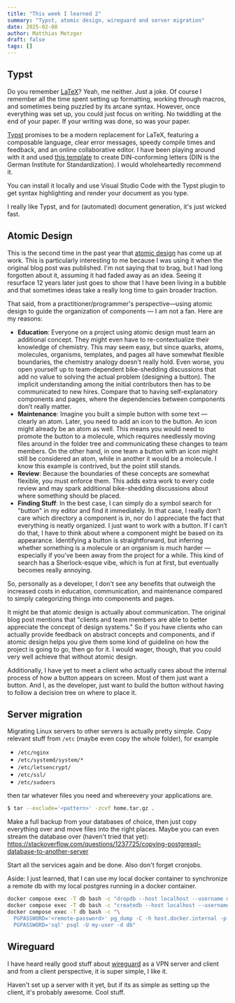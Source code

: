 ```yaml
---
title: "This week I learned 2"
summary: "Typst, atomic design, wireguard and server migration"
date: 2025-02-08
author: Matthias Metzger
draft: false
tags: []
---
```



## Typst

Do you remember [LaTeX][latex]? Yeah, me neither. Just a joke. Of
course I remember all the time spent setting up formatting, working
through macros, and sometimes being puzzled by its arcane
syntax. However, once everything was set up, you could just focus on
writing. No twiddling at the end of your paper. If your writing was
done, so was your paper.

[Typst][typst] promises to be a modern replacement for LaTeX,
featuring a composable language, clear error messages, speedy compile
times and feedback, and an online collaborative editor. I have been
playing around with it and used [this template][brief] to create
DIN-conforming letters (DIN is the German Institute for
Standardization). I would wholeheartedly recommend it.

You can install it locally and use Visual Studio Code with the Typst
plugin to get syntax highlighting and render your document as you
type.

I really like Typst, and for (automated) document generation, it's
just wicked fast.


## Atomic Design

This is the second time in the past year that [atomic design][atomic]
has come up at work. This is particularly interesting to me because I
was using it when the original blog post was published. I'm not saying
that to brag, but I had long forgotten about it, assuming it had faded
away as an idea. Seeing it resurface 12 years later just goes to show
that I have been living in a bubble and that sometimes ideas take a
really long time to gain broader traction.

That said, from a practitioner/programmer's perspective—using atomic
design to guide the organization of components — I am not a fan. Here
are my reasons:

- **Education**: Everyone on a project using atomic design must learn
  an additional concept. They might even have to re-contextualize
  their knowledge of chemistry. This may seem easy, but since quarks,
  atoms, molecules, organisms, templates, and pages all have somewhat
  flexible boundaries, the chemistry analogy doesn't really hold. Even
  worse, you open yourself up to team-dependent bike-shedding
  discussions that add no value to solving the actual problem
  (designing a button). The implicit understanding among the initial
  contributors then has to be communicated to new hires. Compare that
  to having self-explanatory components and pages, where the
  dependencies between components don’t really matter.
- **Maintenance**: Imagine you built a simple button with some text —
  clearly an atom. Later, you need to add an icon to the button. An
  icon might already be an atom as well. This means you would need to
  promote the button to a molecule, which requires needlessly moving
  files around in the folder tree and communicating these changes to
  team members. On the other hand, in one team a button with an icon
  might still be considered an atom, while in another it would be a
  molecule. I know this example is contrived, but the point still
  stands.
- **Review**: Because the boundaries of these concepts are somewhat
  flexible, you must enforce them. This adds extra work to every code
  review and may spark additional bike-shedding discussions about
  where something should be placed.
- **Finding Stuff**: In the best case, I can simply do a symbol search
  for "button" in my editor and find it immediately. In that case, I
  really don’t care which directory a component is in, nor do I
  appreciate the fact that everything is neatly organized. I just want
  to work with a button. If I can’t do that, I have to think about
  where a component might be based on its appearance. Identifying a
  button is straightforward, but inferring whether something is a
  molecule or an organism is much harder — especially if you've been
  away from the project for a while. This kind of search has a
  Sherlock-esque vibe, which is fun at first, but eventually becomes
  really annoying.

So, personally as a developer, I don't see any benefits that outweigh
the increased costs in education, communication, and maintenance
compared to simply categorizing things into components and pages.

It might be that atomic design is actually about communication. The
original blog post mentions that "clients and team members are able to
better appreciate the concept of design systems." So if you have
clients who can actually provide feedback on abstract concepts and
components, and if atomic design helps you give them some kind of
guideline on how the project is going to go, then go for it. I would
wager, though, that you could very well achieve that without atomic
design.

Additionally, I have yet to meet a client who actually cares about the
internal process of how a button appears on screen. Most of them just
want a button. And I, as the developer, just want to build the button
without having to follow a decision tree on where to place it.


## Server migration

Migrating Linux servers to other servers is actually pretty
simple. Copy relevant stuff from `/etc` (maybe even copy the whole
folder), for example

- `/etc/nginx`
- `/etc/systemd/system/*`
- `/etc/letsencrypt/`
- `/etc/ssl/`
- `/etc/sudoers`

then tar whatever files you need and whereevery your applications are.

```sh
$ tar --exclude='<pattern>' -zcvf home.tar.gz .
```

Make a full backup from your databases of choice, then just copy
everything over and move files into the right places. Maybe you can
even stream the database over (haven't tried that yet):
https://stackoverflow.com/questions/1237725/copying-postgresql-database-to-another-server

Start all the services again and be done. Also don't forget cronjobs.

Aside: I just learned, that I can use my local docker container to
synchronize a remote db with my local postgres running in a docker
container.

```sh
docker compose exec -T db bash -c "dropdb --host localhost --username my-user db"
docker compose exec -T db bash -c "createdb --host localhost --username my-user db"
docker compose exec -T db bash -c "\
  PGPASSWORD='<remote-password>' pg_dump -C -h host.docker.internal -p 5433 -U my-remote-user db | \
  PGPASSWORD='sql' psql -U my-user -d db"
```


## Wireguard

I have heard really good stuff about [wireguard][wireguard] as a VPN
server and client and from a client perspective, it is super simple, I
like it.

Haven't set up a server with it yet, but if its as simple as setting
up the client, it's probably awesome. Cool stuff.


[typst]: https://typst.app/
[latex]: https://www.latex-project.org/
[atomic]: https://bradfrost.com/blog/post/atomic-web-design/
[brief]: https://github.com/Sematre/typst-letter-pro
[wireguard]: https://www.wireguard.com/
